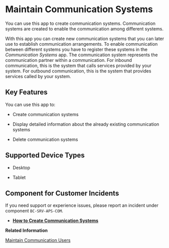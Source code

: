 <!-- loio15663c157670410ca366623dff329396 -->

# Maintain Communication Systems

You can use this app to create communication systems. Communication systems are created to enable the communication among different systems.



With this app you can create new communication systems that you can later use to establish communication arrangements. To enable communication between different systems you have to register these systems in the *Communication Systems* app. The communication system represents the communication partner within a communication. For inbound communication, this is the system that calls services provided by your system. For outbound communication, this is the system that provides services called by your system.



<a name="loio15663c157670410ca366623dff329396__section_p1m_pch_jfb"/>

## Key Features

You can use this app to:



-   Create communication systems

-   Display detailed information about the already existing communication systems

-   Delete communication systems




<a name="loio15663c157670410ca366623dff329396__supported_devices"/>

## Supported Device Types

-   Desktop

-   Tablet




<a name="loio15663c157670410ca366623dff329396__customer_component"/>

## Component for Customer Incidents

If you need support or experience issues, please report an incident under component `BC-SRV-APS-COM`.

-   **[How to Create Communication Systems](How_to_Create_Communication_Systems_c2234ac.md "")**  


**Related Information**  


[Maintain Communication Users](Maintain_Communication_Users_eef80dd.md "You can use this app to create and edit communication users. Communication users are used by solutions to authenticate themselves to be able to post data.")





